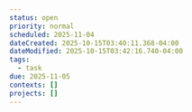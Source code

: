 ```yaml
---
status: open
priority: normal
scheduled: 2025-11-04
dateCreated: 2025-10-15T03:40:11.368-04:00
dateModified: 2025-10-15T03:42:16.740-04:00
tags:
  - task
due: 2025-11-05
contexts: []
projects: []
---
```


